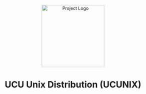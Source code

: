 <p align="center">
  <img src="https://github.com/user-attachments/assets/e3e77878-b1a1-4cdf-abb1-6d925719e057" alt="Project Logo" width="200">
</p>

<h1 align="center">UCU Unix Distribution (UCUNIX)</h1>
